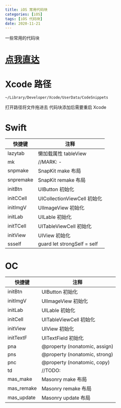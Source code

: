 ```yaml
---
title: iOS 常用代码块
categories: [iOS]
tags: [iOS 代码块]
date: 2020-11-21
---
```

一些常用的代码块
# [点我直达](https://github.com/xxxIxxxx/CodeSnippets)




# Xcode 路径
```
~/Library/Developer/Xcode/UserData/CodeSnippets
```

打开路径将文件拖进去
代码块添加后需要重启 Xcode

# Swift

| 快捷键 | 注释 |
|---|----|
lazytab|懒加载属性 tableView
mk|//MARK: -
snpmake|SnapKit make 布局
snpremake|SnapKit remake 布局
initBtn|UIButton 初始化
initCCell|UICollectionViewCell 初始化
initImgV|UIImageView 初始化
initLab|UILable 初始化
initTCell|UITableViewCell 初始化
initView| UIView 初始化
ssself| guard let  strongSelf = self

# OC

| 快捷键 | 注释 |
|---|----|
initBtn|UIButton 初始化
initImgV|UIImageView 初始化
initLab|UILable 初始化
initCell|UITableViewCell 初始化
initView| UIView 初始化
initTextF| UITextField 初始化
pna|@property (nonatomic, assign) 
pns|@property (nonatomic, strong)
pnc|@property (nonatomic, copy)
td|    //TODO: 
mas_make| Masonry make 布局
mas_remake| Masonry remake 布局
mas_update| Masonry update 布局
